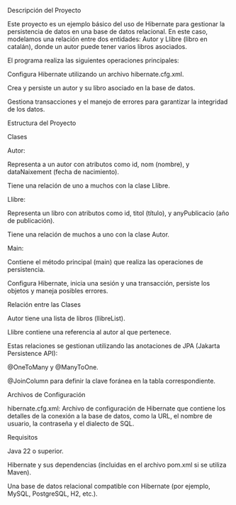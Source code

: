 Descripción del Proyecto

Este proyecto es un ejemplo básico del uso de Hibernate para gestionar la persistencia de datos en una base de datos relacional. En este caso, modelamos una relación entre dos entidades: Autor y Llibre (libro en catalán), donde un autor puede tener varios libros asociados.

El programa realiza las siguientes operaciones principales:

Configura Hibernate utilizando un archivo hibernate.cfg.xml.

Crea y persiste un autor y su libro asociado en la base de datos.

Gestiona transacciones y el manejo de errores para garantizar la integridad de los datos.

Estructura del Proyecto

Clases

Autor:

Representa a un autor con atributos como id, nom (nombre), y dataNaixement (fecha de nacimiento).

Tiene una relación de uno a muchos con la clase Llibre.

Llibre:

Representa un libro con atributos como id, titol (título), y anyPublicacio (año de publicación).

Tiene una relación de muchos a uno con la clase Autor.

Main:

Contiene el método principal (main) que realiza las operaciones de persistencia.

Configura Hibernate, inicia una sesión y una transacción, persiste los objetos y maneja posibles errores.

Relación entre las Clases

Autor tiene una lista de libros (llibreList).

Llibre contiene una referencia al autor al que pertenece.

Estas relaciones se gestionan utilizando las anotaciones de JPA (Jakarta Persistence API):

@OneToMany y @ManyToOne.

@JoinColumn para definir la clave foránea en la tabla correspondiente.

Archivos de Configuración

hibernate.cfg.xml: Archivo de configuración de Hibernate que contiene los detalles de la conexión a la base de datos, como la URL, el nombre de usuario, la contraseña y el dialecto de SQL.

Requisitos

Java 22 o superior.

Hibernate y sus dependencias (incluidas en el archivo pom.xml si se utiliza Maven).

Una base de datos relacional compatible con Hibernate (por ejemplo, MySQL, PostgreSQL, H2, etc.).
